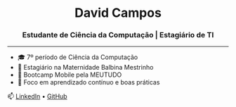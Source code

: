 <h1 align="center">David Campos</h1>
<h3 align="center">Estudante de Ciência da Computação | Estagiário de TI</h3>

---

- 🎓 7º período de Ciência da Computação
- 💼 Estagiário na Maternidade Balbina Mestrinho
- 📱 Bootcamp Mobile pela MEUTUDO
- 🧠 Foco em aprendizado contínuo e boas práticas

📫 [LinkedIn](https://linkedin.com/in/david-campos-83632a23b) • [GitHub](https://github.com/davidCamposDev)
